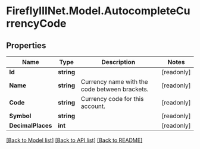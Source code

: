 # FireflyIIINet.Model.AutocompleteCurrencyCode

## Properties

Name | Type | Description | Notes
------------ | ------------- | ------------- | -------------
**Id** | **string** |  | [readonly] 
**Name** | **string** | Currency name with the code between brackets. | [readonly] 
**Code** | **string** | Currency code for this account. | [readonly] 
**Symbol** | **string** |  | [readonly] 
**DecimalPlaces** | **int** |  | [readonly] 

[[Back to Model list]](../README.md#documentation-for-models) [[Back to API list]](../README.md#documentation-for-api-endpoints) [[Back to README]](../README.md)

